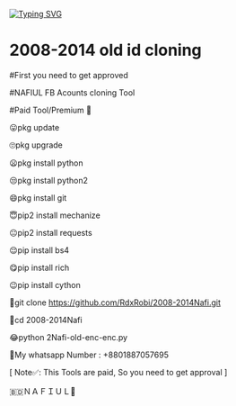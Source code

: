 [![Typing SVG](https://readme-typing-svg.herokuapp.com?color=D90000&lines=WELCOME+TO+NAFIUL+FB+HACKING+TOOLS)](https://git.io/typing-svg)

# 2008-2014 old id cloning 
#First you need to get approved

#NAFIUL FB Acounts cloning Tool

#Paid Tool/Premium 🤧

 😛pkg update

 🙄pkg upgrade

 😦pkg install python

 😒pkg install python2

 😄pkg install git

 😇pip2 install mechanize

 😐pip2 install requests

 😌pip install bs4

 😋pip install rich

 😉pip install cython

 🥱git clone https://github.com/RdxRobi/2008-2014Nafi.git

 🤨cd 2008-2014Nafi

 😂python 2Nafi-old-enc-enc.py

 🙂My whatsapp Number : +8801887057695

[ Note✅: This Tools are paid, So you need to get approval ]

🇧🇩ＮＡＦＩＵＬ🥰
